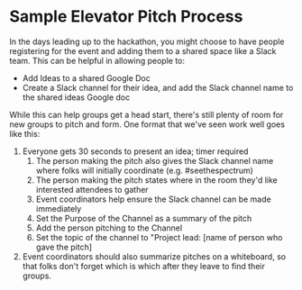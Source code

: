 # Sample Elevator Pitch Process

In the days leading up to the hackathon, you might choose to have people registering for the event and adding them to a shared space like a Slack team. This can be helpful in allowing people to:

* Add Ideas to a shared Google Doc 
* Create a Slack channel for their idea, and add the Slack channel name to the shared ideas Google doc

While this can help groups get a head start, there's still plenty of room for new groups to pitch and form. One format that we've seen work well goes like this:

1. Everyone gets 30 seconds to present an idea; timer required
   1. The person making the pitch also gives the Slack channel name where folks will initially coordinate \(e.g. \#seethespectrum\)
   2. The person making the pitch states where in the room they'd like interested attendees to gather
   3. Event coordinators help ensure the Slack channel can be made immediately
   4. Set the Purpose of the Channel as a summary of the pitch
   5. Add the person pitching to the Channel
   6. Set the topic of the channel to "Project lead: \[name of person who gave the pitch\]
2. Event coordinators should also summarize pitches on a whiteboard, so that folks don't forget which is which after they leave to find their groups.

